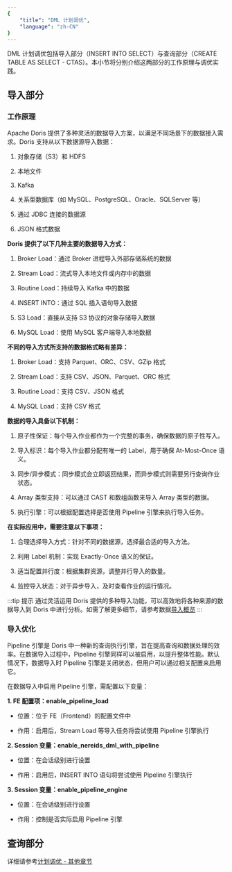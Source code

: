 ```yaml
---
{
    "title": "DML 计划调优",
    "language": "zh-CN"
}
---
```


<!-- 
Licensed to the Apache Software Foundation (ASF) under one
or more contributor license agreements.  See the NOTICE file
distributed with this work for additional information
regarding copyright ownership.  The ASF licenses this file
to you under the Apache License, Version 2.0 (the
"License"); you may not use this file except in compliance
with the License.  You may obtain a copy of the License at

  http://www.apache.org/licenses/LICENSE-2.0

Unless required by applicable law or agreed to in writing,
software distributed under the License is distributed on an
"AS IS" BASIS, WITHOUT WARRANTIES OR CONDITIONS OF ANY
KIND, either express or implied.  See the License for the
specific language governing permissions and limitations
under the License.
-->

DML 计划调优包括导入部分（INSERT INTO SELECT）与查询部分（CREATE TABLE AS SELECT - CTAS）。本小节将分别介绍这两部分的工作原理与调优实践。

## 导入部分

### 工作原理

Apache Doris 提供了多种灵活的数据导入方案，以满足不同场景下的数据接入需求。Doris 支持从以下数据源导入数据：

1. 对象存储（S3）和 HDFS

2. 本地文件

3. Kafka

4. 关系型数据库（如 MySQL、PostgreSQL、Oracle、SQLServer 等）

5. 通过 JDBC 连接的数据源

6. JSON 格式数据

**Doris 提供了以下几种主要的数据导入方式：**

1. Broker Load：通过 Broker 进程导入外部存储系统的数据

2. Stream Load：流式导入本地文件或内存中的数据

3. Routine Load：持续导入 Kafka 中的数据

4. INSERT INTO：通过 SQL 插入语句导入数据

5. S3 Load：直接从支持 S3 协议的对象存储导入数据

6. MySQL Load：使用 MySQL 客户端导入本地数据

**不同的导入方式所支持的数据格式略有差异：**

1. Broker Load：支持 Parquet、ORC、CSV、GZip 格式

2. Stream Load：支持 CSV、JSON、Parquet、ORC 格式

3. Routine Load：支持 CSV、JSON 格式

4. MySQL Load：支持 CSV 格式

**数据的导入具备以下机制：**

1. 原子性保证：每个导入作业都作为一个完整的事务，确保数据的原子性写入。

2. 导入标识：每个导入作业都分配有唯一的 Label，用于确保 At-Most-Once 语义。

3. 同步/异步模式：同步模式会立即返回结果，而异步模式则需要另行查询作业状态。

4. Array 类型支持：可以通过 CAST 和数组函数来导入 Array 类型的数据。

5. 执行引擎：可以根据配置选择是否使用 Pipeline 引擎来执行导入任务。

**在实际应用中，需要注意以下事项：**

1. 合理选择导入方式：针对不同的数据源，选择最合适的导入方法。

2. 利用 Label 机制：实现 Exactly-Once 语义的保证。

3. 适当配置并行度：根据集群资源，调整并行导入的数量。

4. 监控导入状态：对于异步导入，及时查看作业的运行情况。

:::tip 提示
通过灵活运用 Doris 提供的多种导入功能，可以高效地将各种来源的数据导入到 Doris 中进行分析。如需了解更多细节，请参考数据[导入概览](../../../data-operate/import/load-manual)
:::

### 导入优化

Pipeline 引擎是 Doris 中一种新的查询执行引擎，旨在提高查询和数据处理的效率。在数据导入过程中，Pipeline 引擎同样可以被启用，以提升整体性能。默认情况下，数据导入时 Pipeline 引擎是关闭状态，但用户可以通过相关配置来启用它。

在数据导入中启用 Pipeline 引擎，需配置以下变量：

**1. FE 配置项：enable_pipeline_load**

- 位置：位于 FE（Frontend）的配置文件中

- 作用：启用后，Stream Load 等导入任务将尝试使用 Pipeline 引擎执行

**2. Session 变量：enable_nereids_dml_with_pipeline**

- 位置：在会话级别进行设置

- 作用：启用后，INSERT INTO 语句将尝试使用 Pipeline 引擎执行

**3. Session 变量：enable_pipeline_engine**

- 位置：在会话级别进行设置

- 作用：控制是否实际启用 Pipeline 引擎

## 查询部分

详细请参考[计划调优 - 其他章节](../../../query-acceleration/tuning/tuning-plan/optimizing-table-schema)